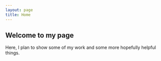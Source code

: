 ```yaml
---
layout: page
title: Home
---
```


## Welcome to my page

Here, I plan to show some of my work and some more hopefully helpful things.
